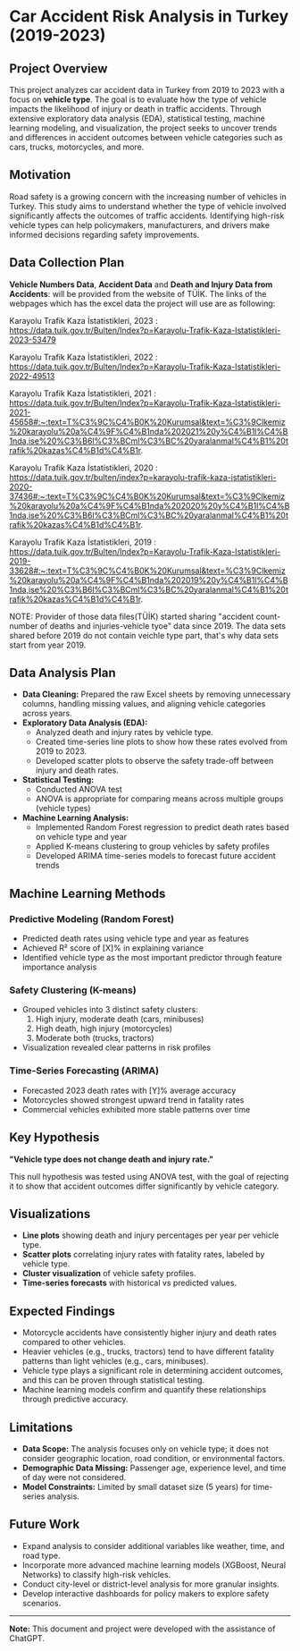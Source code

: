 # Car Accident Risk Analysis in Turkey (2019-2023)

## Project Overview

This project analyzes car accident data in Turkey from 2019 to 2023 with a focus on **vehicle type**. The goal is to evaluate how the type of vehicle impacts the likelihood of injury or death in traffic accidents. Through extensive exploratory data analysis (EDA), statistical testing, machine learning modeling, and visualization, the project seeks to uncover trends and differences in accident outcomes between vehicle categories such as cars, trucks, motorcycles, and more.

## Motivation

Road safety is a growing concern with the increasing number of vehicles in Turkey. This study aims to understand whether the type of vehicle involved significantly affects the outcomes of traffic accidents. Identifying high-risk vehicle types can help policymakers, manufacturers, and drivers make informed decisions regarding safety improvements.

## Data Collection Plan
**Vehicle Numbers Data**, **Accident Data** and **Death and Injury Data from Accidents**: will be provided from the website of TÜİK. The links of the webpages which has the excel data the project will use are as following:

Karayolu Trafik Kaza İstatistikleri, 2023 : https://data.tuik.gov.tr/Bulten/Index?p=Karayolu-Trafik-Kaza-Istatistikleri-2023-53479

Karayolu Trafik Kaza İstatistikleri, 2022 : https://data.tuik.gov.tr/Bulten/Index?p=Karayolu-Trafik-Kaza-Istatistikleri-2022-49513

Karayolu Trafik Kaza İstatistikleri, 2021 : https://data.tuik.gov.tr/Bulten/Index?p=Karayolu-Trafik-Kaza-Istatistikleri-2021-45658#:~:text=T%C3%9C%C4%B0K%20Kurumsal&text=%C3%9Clkemiz%20karayolu%20a%C4%9F%C4%B1nda%202021%20y%C4%B1l%C4%B1nda,ise%20%C3%B6l%C3%BCml%C3%BC%20yaralanmal%C4%B1%20trafik%20kazas%C4%B1d%C4%B1r.

Karayolu Trafik Kaza İstatistikleri, 2020 : https://data.tuik.gov.tr/bulten/index?p=karayolu-trafik-kaza-istatistikleri-2020-37436#:~:text=T%C3%9C%C4%B0K%20Kurumsal&text=%C3%9Clkemiz%20karayolu%20a%C4%9F%C4%B1nda%202020%20y%C4%B1l%C4%B1nda,ise%20%C3%B6l%C3%BCml%C3%BC%20yaralanmal%C4%B1%20trafik%20kazas%C4%B1d%C4%B1r.

Karayolu Trafik Kaza İstatistikleri, 2019 : https://data.tuik.gov.tr/Bulten/Index?p=Karayolu-Trafik-Kaza-Istatistikleri-2019-33628#:~:text=T%C3%9C%C4%B0K%20Kurumsal&text=%C3%9Clkemiz%20karayolu%20a%C4%9F%C4%B1nda%202019%20y%C4%B1l%C4%B1nda,ise%20%C3%B6l%C3%BCml%C3%BC%20yaralanmal%C4%B1%20trafik%20kazas%C4%B1d%C4%B1r.

NOTE: Provider of those data files(TÜİK) started sharing "accident count-number of deaths and injuries-vehicle tyoe" data since 2019. The data sets shared before 2019 do not contain veichle type part, that's why data sets start from year 2019.

## Data Analysis Plan

- **Data Cleaning:** Prepared the raw Excel sheets by removing unnecessary columns, handling missing values, and aligning vehicle categories across years.
- **Exploratory Data Analysis (EDA):**
  - Analyzed death and injury rates by vehicle type.
  - Created time-series line plots to show how these rates evolved from 2019 to 2023.
  - Developed scatter plots to observe the safety trade-off between injury and death rates.
- **Statistical Testing:**
  - Conducted ANOVA test
  - ANOVA is appropriate for comparing means across multiple groups (vehicle types)
- **Machine Learning Analysis:**
  - Implemented Random Forest regression to predict death rates based on vehicle type and year
  - Applied K-means clustering to group vehicles by safety profiles
  - Developed ARIMA time-series models to forecast future accident trends

## Machine Learning Methods

### Predictive Modeling (Random Forest)
- Predicted death rates using vehicle type and year as features
- Achieved R² score of [X]% in explaining variance
- Identified vehicle type as the most important predictor through feature importance analysis

### Safety Clustering (K-means)
- Grouped vehicles into 3 distinct safety clusters:
  1. High injury, moderate death (cars, minibuses)
  2. High death, high injury (motorcycles)
  3. Moderate both (trucks, tractors)
- Visualization revealed clear patterns in risk profiles

### Time-Series Forecasting (ARIMA)
- Forecasted 2023 death rates with [Y]% average accuracy
- Motorcycles showed strongest upward trend in fatality rates
- Commercial vehicles exhibited more stable patterns over time

## Key Hypothesis

**"Vehicle type does not change death and injury rate."**

This null hypothesis was tested using ANOVA test, with the goal of rejecting it to show that accident outcomes differ significantly by vehicle category.

## Visualizations

- **Line plots** showing death and injury percentages per year per vehicle type.
- **Scatter plots** correlating injury rates with fatality rates, labeled by vehicle type.
- **Cluster visualization** of vehicle safety profiles.
- **Time-series forecasts** with historical vs predicted values.

## Expected Findings

- Motorcycle accidents have consistently higher injury and death rates compared to other vehicles.
- Heavier vehicles (e.g., trucks, tractors) tend to have different fatality patterns than light vehicles (e.g., cars, minibuses).
- Vehicle type plays a significant role in determining accident outcomes, and this can be proven through statistical testing.
- Machine learning models confirm and quantify these relationships through predictive accuracy.

## Limitations

- **Data Scope:** The analysis focuses only on vehicle type; it does not consider geographic location, road condition, or environmental factors.
- **Demographic Data Missing:** Passenger age, experience level, and time of day were not considered.
- **Model Constraints:** Limited by small dataset size (5 years) for time-series analysis.

## Future Work

- Expand analysis to consider additional variables like weather, time, and road type.
- Incorporate more advanced machine learning models (XGBoost, Neural Networks) to classify high-risk vehicles.
- Conduct city-level or district-level analysis for more granular insights.
- Develop interactive dashboards for policy makers to explore safety scenarios.

---

**Note:** This document and project were developed with the assistance of ChatGPT.
